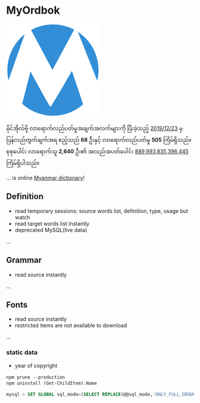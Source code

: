 # MyOrdbok

![alt text][logo]

မိုင်အိုလ်ဗို့ လာရောက်လည်ပတ်မှုအချက်အလက်များကို ပြီးခဲ့သည့် [2019/12/23][home] မှ ပြန်လည်တွက်ချက်အရ ဧည့်သည် **68** ဦးနှင့် လာရောက်လည်ပတ်မှု **505** ကြိမ်ရှိသည်။ စုစုပေါင်း လာရောက်သူ **2,640** ဦး၏ အလည်အပတ်ပေါင်း [889,993,835,396,445][about] ကြိမ်ရှိပါသည်။

... is online [Myanmar dictionary][home]!

## Definition

- read temporary sessions: source words list, definition, type, usage but watch
- read target words list instantly
- deprecated MySQL(live data)

...

## Grammar

- read source instantly

...

## Fonts

- read source instantly
- restricted items are not available to download

...

### static data

- year of copyright

```shell
npm prune --production
npm uninstall (Get-ChildItem).Name
```

```sql
mysql > SET GLOBAL sql_mode=(SELECT REPLACE(@@sql_mode,'ONLY_FULL_GROUP_BY',''));
```

[home]: //www.myordbok.com
[grammar]: //www.myordbok.com/grammar
[fonts]: //www.myordbok.com/myanmar-fonts
[about]: //www.myordbok.com/about
[logo]: /assets/img/MyOrdbok.png "MyOrdbok"
